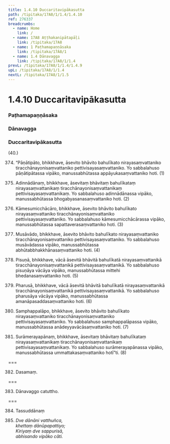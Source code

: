 ```yaml
---
title: 1.4.10 Duccaritavipākasutta
path: /tipitaka/17A8/1/1.4/1.4.10
ref: 276337
breadcrumbs:
  - name: Home
    link: /
  - name: 17A8 Aṭṭhakanipātapāḷi
    link: /tipitaka/17A8
  - name: 1 Paṭhamapaṇṇāsaka
    link: /tipitaka/17A8/1
  - name: 1.4 Dānavagga
    link: /tipitaka/17A8/1/1.4
prevL: /tipitaka/17A8/1/1.4/1.4.9
upL: /tipitaka/17A8/1/1.4
nextL: /tipitaka/17A8/1/1.5
---
```


# 1.4.10 Duccaritavipākasutta

### Paṭhamapaṇṇāsaka

### Dānavagga

### Duccaritavipākasutta

(40.)

374. “Pāṇātipāto, bhikkhave, āsevito bhāvito bahulīkato nirayasaṃvattaniko tiracchānayonisaṃvattaniko pettivisayasaṃvattaniko. Yo sabbalahuso pāṇātipātassa vipāko, manussabhūtassa appāyukasaṃvattaniko hoti. (1)

375. Adinnādānaṃ, bhikkhave, āsevitaṃ bhāvitaṃ bahulīkataṃ nirayasaṃvattanikaṃ tiracchānayonisaṃvattanikaṃ pettivisayasaṃvattanikaṃ. Yo sabbalahuso adinnādānassa vipāko, manussabhūtassa bhogabyasanasaṃvattaniko hoti. (2)

376. Kāmesumicchācāro, bhikkhave, āsevito bhāvito bahulīkato nirayasaṃvattaniko tiracchānayonisaṃvattaniko pettivisayasaṃvattaniko. Yo sabbalahuso kāmesumicchācārassa vipāko, manussabhūtassa sapattaverasaṃvattaniko hoti. (3)

377. Musāvādo, bhikkhave, āsevito bhāvito bahulīkato nirayasaṃvattaniko tiracchānayonisaṃvattaniko pettivisayasaṃvattaniko. Yo sabbalahuso musāvādassa vipāko, manussabhūtassa abhūtabbhakkhānasaṃvattaniko hoti. (4)

378. Pisuṇā, bhikkhave, vācā āsevitā bhāvitā bahulīkatā nirayasaṃvattanikā tiracchānayonisaṃvattanikā pettivisayasaṃvattanikā. Yo sabbalahuso pisuṇāya vācāya vipāko, manussabhūtassa mittehi bhedanasaṃvattaniko hoti. (5)

379. Pharusā, bhikkhave, vācā āsevitā bhāvitā bahulīkatā nirayasaṃvattanikā tiracchānayonisaṃvattanikā pettivisayasaṃvattanikā. Yo sabbalahuso pharusāya vācāya vipāko, manussabhūtassa amanāpasaddasaṃvattaniko hoti. (6)

380. Samphappalāpo, bhikkhave, āsevito bhāvito bahulīkato nirayasaṃvattaniko tiracchānayonisaṃvattaniko pettivisayasaṃvattaniko. Yo sabbalahuso samphappalāpassa vipāko, manussabhūtassa anādeyyavācāsaṃvattaniko hoti. (7)

381. Surāmerayapānaṃ, bhikkhave, āsevitaṃ bhāvitaṃ bahulīkataṃ nirayasaṃvattanikaṃ tiracchānayonisaṃvattanikaṃ pettivisayasaṃvattanikaṃ. Yo sabbalahuso surāmerayapānassa vipāko, manussabhūtassa ummattakasaṃvattaniko hotī”ti. (8)

===

382. Dasamaṃ.



===

383. Dānavaggo catuttho.



===

384. Tassuddānaṃ



385. _Dve dānāni vatthuñca,_  
_khettaṃ dānūpapattiyo;_  
_Kiriyaṃ dve sappurisā,_  
_abhisando vipāko cāti._  



